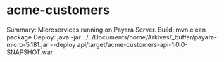 # acme-customers
Summary:
Microservices running on Payara Server.
Build:
mvn clean package
Deploy:
java -jar ../../Documents/home/Arkives/_buffer/payara-micro-5.181.jar --deploy api/target/acme-customers-api-1.0.0-SNAPSHOT.war
